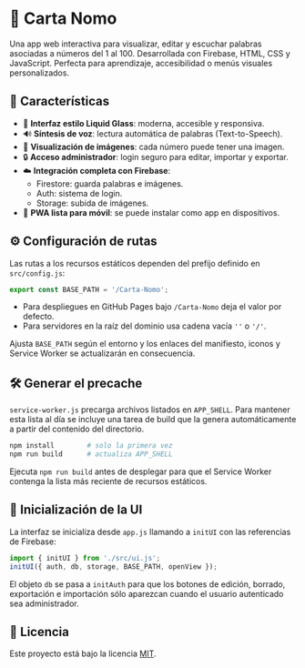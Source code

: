 # 🧊 Carta Nomo 

Una app web interactiva para visualizar, editar y escuchar palabras asociadas a números del 1 al 100. Desarrollada con Firebase, HTML, CSS y JavaScript. Perfecta para aprendizaje, accesibilidad o menús visuales personalizados.

## 🚀 Características

- 🎨 **Interfaz estilo Liquid Glass**: moderna, accesible y responsiva.
- 🔊 **Síntesis de voz**: lectura automática de palabras (Text-to-Speech).
- 🧾 **Visualización de imágenes**: cada número puede tener una imagen.
- 🔒 **Acceso administrador**: login seguro para editar, importar y exportar.
- ☁️ **Integración completa con Firebase**:
  - Firestore: guarda palabras e imágenes.
  - Auth: sistema de login.
  - Storage: subida de imágenes.
- 📱 **PWA lista para móvil**: se puede instalar como app en dispositivos.

## ⚙️ Configuración de rutas

Las rutas a los recursos estáticos dependen del prefijo definido en `src/config.js`:

```js
export const BASE_PATH = '/Carta-Nomo';
```

- Para despliegues en GitHub Pages bajo `/Carta-Nomo` deja el valor por defecto.
- Para servidores en la raíz del dominio usa cadena vacía `''` o `'/'`.

Ajusta `BASE_PATH` según el entorno y los enlaces del manifiesto, iconos y Service Worker se actualizarán en consecuencia.

## 🛠️ Generar el precache

`service-worker.js` precarga archivos listados en `APP_SHELL`. Para mantener esta lista al día se incluye una tarea de build que la genera automáticamente a partir del contenido del directorio.

```bash
npm install        # solo la primera vez
npm run build      # actualiza APP_SHELL
```

Ejecuta `npm run build` antes de desplegar para que el Service Worker contenga la lista más reciente de recursos estáticos.

## 🔐 Inicialización de la UI

La interfaz se inicializa desde `app.js` llamando a `initUI` con las referencias de Firebase:

```js
import { initUI } from './src/ui.js';
initUI({ auth, db, storage, BASE_PATH, openView });
```

El objeto `db` se pasa a `initAuth` para que los botones de edición, borrado, exportación e importación sólo aparezcan cuando el usuario autenticado sea administrador.

## 📄 Licencia

Este proyecto está bajo la licencia [MIT](LICENSE).
